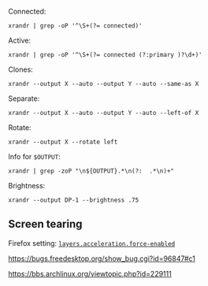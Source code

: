 Connected:

`xrandr | grep -oP '^\S+(?= connected)'`

Active: 

`xrandr | grep -oP '^\S+(?= connected (?:primary )?\d+)'`

Clones:

`xrandr --output X --auto --output Y --auto --same-as X`

Separate:

`xrandr --output X --auto --output Y --auto --left-of X`

Rotate:

`xrandr --output X --rotate left`

Info for `$OUTPUT`:

`xrandr | grep -zoP "\n${OUTPUT}.*\n(?:  .*\n)+"`

Brightness:

`xrandr --output DP-1 --brightness .75`

## Screen tearing

Firefox setting: [`layers.acceleration.force-enabled`](about:config?filter=layers.acceleration.force-enabled)

https://bugs.freedesktop.org/show_bug.cgi?id=96847#c1

https://bbs.archlinux.org/viewtopic.php?id=229111

